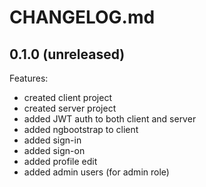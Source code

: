 # CHANGELOG.md

## 0.1.0 (unreleased)

Features:

  - created client project
  - created server project
  - added JWT auth to both client and server
  - added ngbootstrap to client
  - added sign-in
  - added sign-on
  - added profile edit
  - added admin users (for admin role)

